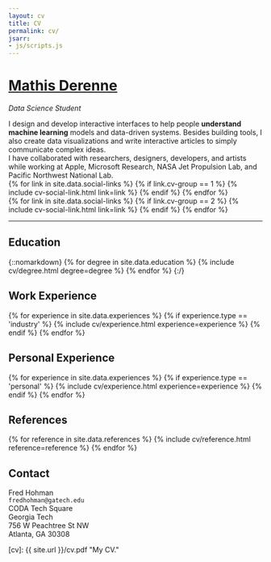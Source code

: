 ```yaml
---
layout: cv
title: CV
permalink: cv/
jsarr:
- js/scripts.js
---
```


<h1 id="cv-title"><a href="{{ site.url }}">Mathis Derenne</a></h1>

<p id="cv-subtitle"><i>Data Science Student</i></p>

<div class="cv-spacer"></div>

<div>
I design and develop interactive interfaces to help people <b><span class="cv-ai">understand machine learning</span></b> models and data-driven systems. Besides building tools, I also create data visualizations and write interactive articles to simply communicate complex ideas.
</div>

<div class="cv-spacer"></div>

<div>
I have collaborated with researchers, designers, developers, and artists while working at Apple, Microsoft Research, NASA Jet Propulsion Lab, and Pacific Northwest National Lab.
</div>

<div class="cv-spacer"></div>

<div class="cv-image-links-wrapper">
	<div class="cv-image-links">
		{% for link in site.data.social-links %}
			{% if link.cv-group == 1 %}
				{% include cv-social-link.html link=link %}
			{% endif %}
		{% endfor %}
	</div>
	<div class="cv-image-links">
		{% for link in site.data.social-links %}
			{% if link.cv-group == 2 %}
				{% include cv-social-link.html link=link %}
			{% endif %}
		{% endfor %}
	</div>
</div>

***

## Education

{::nomarkdown}
{% for degree in site.data.education %}
{% include cv/degree.html degree=degree %}
{% endfor %}
{:/}

## Work Experience

{% for experience in site.data.experiences %}
{% if experience.type == 'industry' %}
{% include cv/experience.html experience=experience %}
{% endif %}
{% endfor %}

## Personal Experience

{% for experience in site.data.experiences %}
{% if experience.type == 'personal' %}
{% include cv/experience.html experience=experience %}
{% endif %}
{% endfor %}

## References

{% for reference in site.data.references %}
{% include cv/reference.html reference=reference %}
{% endfor %}


## Contact

Fred Hohman  
`fredhohman@gatech.edu`  
CODA Tech Square  
Georgia Tech  
756 W Peachtree St NW  
Atlanta, GA 30308


[cv]: {{ site.url }}/cv.pdf "My CV."

[poloclub]: http://poloclub.gatech.edu "Polo Club of Data Science"
[gt]: http://gatech.edu "Georgia Tech"
[cse]: http://cse.gatech.edu "GT Computational Science and Engineering"
[coc]: http://www.cc.gatech.edu "GT College of Computing"

[fred]: http://fredhohman.com "Fred Hohman"
[polo]: http://www.cc.gatech.edu/~dchau/ "Polo Chau"
[alex]: http://va.gatech.edu/endert/ "Alex Endert"

[jpl]: https://www.jpl.nasa.gov/ "NASA Jet Propulsion Lab"
[hi]: https://www.hi.jpl.nasa.gov/ "Human Interfaces Group at NASA JPL"
[pnnl]: https://www.pnnl.gov/ "Pacific Northwest National Laboratory"
[dsa]: http://www.pnnl.gov/nationalsecurity/technical/capabilities/computing/data_sciences.stm "Data Sciences and Analytics Group at PNNL"
[msr]: https://www.microsoft.com/en-us/research/ "Microsoft Research"
[msr-hci]: https://www.microsoft.com/en-us/research/group/human-computer-interaction/ "HCI@MSR"

[twitter]: https:/www.twitter.com/fredhohman "@fredhohman"
[github]: https:/www.github.com/fredhohman "github.com/fredhohman"
[nstrf]: https://www.nasa.gov/strg/nstrf "NASA Space Technology Research Fellowship"
